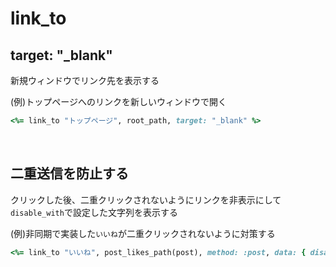 # link_to
  
## target: "_blank"
  
新規ウィンドウでリンク先を表示する
  
(例)トップページへのリンクを新しいウィンドウで開く
```rb
<%= link_to "トップページ", root_path, target: "_blank" %>
```

<br>
  
## 二重送信を防止する
クリックした後、二重クリックされないようにリンクを非表示にして`disable_with`で設定した文字列を表示する
  
(例)非同期で実装した`いいね`が二重クリックされないように対策する
```rb
<%= link_to "いいね", post_likes_path(post), method: :post, data: { disable_with: "送信する" }, remote: true %>
```

